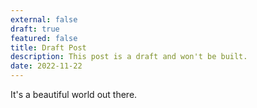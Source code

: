 ```yaml
---
external: false
draft: true
featured: false
title: Draft Post
description: This post is a draft and won't be built.
date: 2022-11-22
---
```


It's a beautiful world out there.
